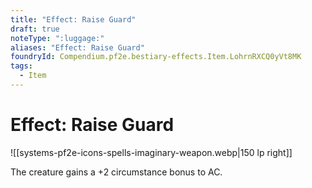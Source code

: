 ```yaml
---
title: "Effect: Raise Guard"
draft: true
noteType: ":luggage:"
aliases: "Effect: Raise Guard"
foundryId: Compendium.pf2e.bestiary-effects.Item.LohrnRXCQ0yVt8MK
tags:
  - Item
---
```


# Effect: Raise Guard
![[systems-pf2e-icons-spells-imaginary-weapon.webp|150 lp right]]

The creature gains a +2 circumstance bonus to AC.
